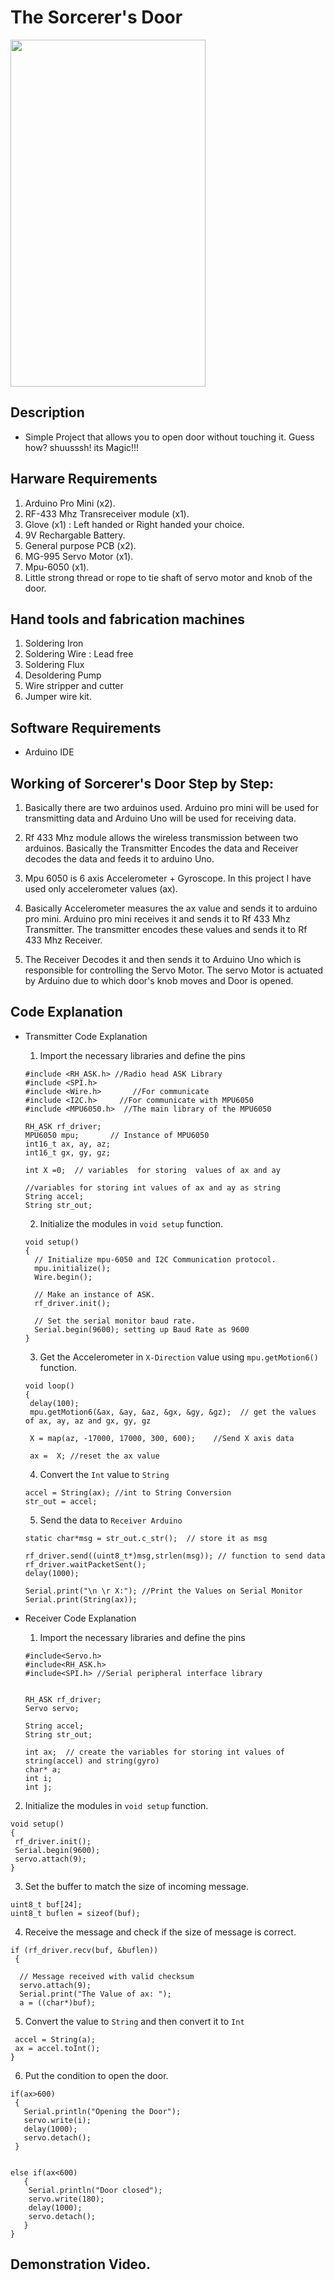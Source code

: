 # The Sorcerer's Door

<img src="https://github.com/varun7860/Arduino-projects/blob/master/The%20Sorcerer's%20Door/Images/The%20Sorcerer's%20Door.jpg"  width="312" height="555"/>


## Description

- Simple Project that allows you to open door without touching it. Guess how? shuusssh! its Magic!!!

## Harware Requirements

1. Arduino Pro Mini (x2).
2. RF-433 Mhz Transreceiver module (x1).
3. Glove (x1) : Left handed or Right handed your choice.
4. 9V Rechargable Battery.
5. General purpose PCB (x2).
6. MG-995 Servo Motor (x1).
7. Mpu-6050 (x1).
8. Little strong thread or rope to tie shaft of servo motor and knob of the door.

## Hand tools and fabrication machines

1. Soldering Iron
2. Soldering Wire : Lead free 
3. Soldering Flux
4. Desoldering Pump
5. Wire stripper and cutter
6. Jumper wire kit.

## Software Requirements
- Arduino IDE

## Working of Sorcerer's Door Step by Step:
1. Basically there are two arduinos used. Arduino pro mini will be used for transmitting data and Arduino Uno will be used for receiving data.

2. Rf 433 Mhz module allows the wireless transmission between two arduinos. Basically the Transmitter Encodes the data and Receiver decodes the data and feeds it to arduino Uno.

3. Mpu 6050 is 6 axis Accelerometer + Gyroscope. In this project I have used only accelerometer values (ax).

4. Basically Accelerometer measures the ax value and sends it to arduino pro mini. Arduino pro mini receives it and sends it to Rf 433 Mhz Transmitter. The transmitter encodes these values and sends it to Rf 433 Mhz Receiver.

5. The Receiver Decodes it and then sends it to Arduino Uno which is responsible for controlling the Servo Motor. The servo Motor is actuated by Arduino due to which door's knob moves and Door is opened.


## Code Explanation

- Transmitter Code Explanation

  1. Import the necessary libraries and define the pins
  
  ```
  #include <RH_ASK.h> //Radio head ASK Library
  #include <SPI.h>
  #include <Wire.h>       //For communicate
  #include <I2C.h>     //For communicate with MPU6050
  #include <MPU6050.h>  //The main library of the MPU6050

  RH_ASK rf_driver; 
  MPU6050 mpu;       // Instance of MPU6050
  int16_t ax, ay, az;
  int16_t gx, gy, gz;

  int X =0;  // variables  for storing  values of ax and ay

  //variables for storing int values of ax and ay as string
  String accel; 
  String str_out;
  ```
  
  2. Initialize the modules in `void setup` function.
  
  ```
  void setup() 
  {
    // Initialize mpu-6050 and I2C Communication protocol.
    mpu.initialize(); 
    Wire.begin();
    
    // Make an instance of ASK.
    rf_driver.init(); 
    
    // Set the serial monitor baud rate.
    Serial.begin(9600); setting up Baud Rate as 9600
  }
  ```
  
  3. Get the Accelerometer in `X-Direction` value using `mpu.getMotion6()` function.
  
  ```
  void loop() 
  {
   delay(100);
   mpu.getMotion6(&ax, &ay, &az, &gx, &gy, &gz);  // get the values of ax, ay, az and gx, gy, gz

   X = map(az, -17000, 17000, 300, 600);    //Send X axis data

   ax =  X; //reset the ax value
  ```

  4. Convert the `Int` value to `String`
  
  ```
  accel = String(ax); //int to String Conversion
  str_out = accel; 
  ```
  
  5. Send the data to `Receiver Arduino`
  
  ```
  static char*msg = str_out.c_str();  // store it as msg

  rf_driver.send((uint8_t*)msg,strlen(msg)); // function to send data
  rf_driver.waitPacketSent();
  delay(1000);
 
  Serial.print("\n \r X:"); //Print the Values on Serial Monitor
  Serial.print(String(ax));
  ```
  
- Receiver Code Explanation

  1. Import the necessary libraries and define the pins
  
  ```
  #include<Servo.h>
  #include<RH_ASK.h>
  #include<SPI.h> //Serial peripheral interface library


  RH_ASK rf_driver;
  Servo servo;

  String accel;
  String str_out;

  int ax;  // create the variables for storing int values of string(accel) and string(gyro)
  char* a;
  int i;
  int j;
  ```
  
 2. Initialize the modules in `void setup` function.
 
 ```
 void setup() 
 {
  rf_driver.init();
  Serial.begin(9600);
  servo.attach(9);
 }
 ```
 
 3. Set the buffer to match the size of incoming message.
 
 ```
 uint8_t buf[24];
 uint8_t buflen = sizeof(buf);
 ```
 
 4. Receive the message and check if the size of message is correct. 
 
 ```
 if (rf_driver.recv(buf, &buflen))
  {
      
   // Message received with valid checksum
   servo.attach(9);
   Serial.print("The Value of ax: ");
   a = ((char*)buf);
 ```
 
 5. Convert the value to `String` and then convert it to `Int`
 
 ```
  accel = String(a);
  ax = accel.toInt();
 }
 ```
 
 6. Put the condition to open the door.
 
 ```
 if(ax>600)
  {
    Serial.println("Opening the Door");
    servo.write(i);
    delay(1000);
    servo.detach();
  }
      

 else if(ax<600)
    { 
     Serial.println("Door closed");
     servo.write(180);
     delay(1000);
     servo.detach();
    }  
 }
 ```
 
 

## Demonstration Video.
